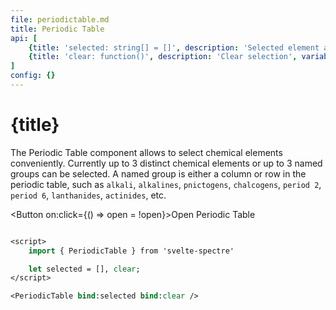 ```yaml
---
file: periodictable.md
title: Periodic Table
api: [
	{title: 'selected: string[] = []', description: 'Selected element array output', variables: '["H", "He", "Li", "Be", "B", "C", "N", "O", "F", "Ne", "Na", "Mg", "Al", "Si", "P", "S", "Cl", "Ar", "K", "Ca", "Sc", "Ti", "V", "Cr", "Mn", "Fe", "Co", "Ni", "Cu", "Zn", "Ga", "Ge", "As", "Se", "Br", "Kr", "Rb", "Sr", "Y", "Zr", "Nb", "Mo", "Tc", "Ru", "Rh", "Pd", "Ag", "Cd", "In", "Sn", "Sb", "Te", "I", "Xe", "Cs", "Ba", "La", "Ce", "Pr", "Nd", "Pm", "Sm", "Eu", "Gd", "Tb", "Dy", "Ho", "Er", "Tm", "Yb", "Lu", "Hf", "Ta", "W", "Re", "Os", "Ir", "Pt", "Au", "Hg", "Tl", "Pb", "Bi", "Po", "At", "Rn", "Fr", "Ra", "Ac", "Th", "Pa", "U", "Np", "Pu", "Am", "Cm", "Bk", "Cf", "Es", "Fm", "Md", "No","period 1", "period 2", "period 3", "period 4", "period 5", "period 6", "period 7", "lanthanide", "actinide", "alkali", "alkaline", "group 3", "group 4", "group 5", "group 6", "group 7", "group 8", "group 9", "group 10", "group 11", "group 12", "triels", "tetrels", "pnictogen", "chalcogen", "halogen", "noble gas"]'},
	{title: 'clear: function()', description: 'Clear selection', variables: ''}
]
config: {}
---
```


<script>
	import { PeriodicTable, Button, Modal, Autocomplete } from '$lib'

	let selected = [], open = false, clear;
    let predefined = ["H", "He", "Li", "Be", "B", "C", "N", "O", "F", "Ne", "Na", "Mg", "Al", "Si", "P", "S", "Cl", "Ar", "K", "Ca", "Sc", "Ti", "V", "Cr", "Mn", "Fe",     "Co", "Ni", "Cu", "Zn", "Ga", "Ge", "As", "Se", "Br", "Kr", "Rb", "Sr", "Y", "Zr", "Nb", "Mo", "Tc", "Ru", "Rh", "Pd", "Ag", "Cd", "In", "Sn", "Sb", "Te", "I", "Xe", "Cs", "Ba", "La", "Ce", "Pr", "Nd", "Pm", "Sm", "Eu", "Gd", "Tb", "Dy", "Ho", "Er", "Tm", "Yb", "Lu", "Hf", "Ta", "W", "Re", "Os", "Ir", "Pt", "Au", "Hg", "Tl", "Pb", "Bi", "Po", "At", "Rn", "Fr", "Ra", "Ac", "Th", "Pa", "U", "Np", "Pu", "Am", "Cm", "Bk", "Cf", "Es", "Fm", "Md", "No","period 1", "period 2", "period 3", "period 4", "period 5", "period 6", "period 7", "lanthanide", "actinide", "alkali", "alkaline", "group 3", "group 4", "group 5", "group 6", "group 7", "group 8", "group 9", "group 10", "group 11", "group 12", "triels", "tetrels", "pnictogen", "chalcogen", "halogen", "noble gas"]

    $: if(selected.length > 3) {
        selected.pop();
    } else {
        let counts = {};
        selected.map(item=>item.label.length>2).forEach(x => counts[x] = (counts[x] || 0) + 1);
        if(counts["true"] > 2 ){
            selected.pop()
        } 
    }

</script>

# {title}

The Periodic Table component allows to select chemical elements conveniently. Currently up to 3 distinct chemical elements or up to 3 named groups can be selected. A named group is either a column or row in the periodic table, such as `alkali`, `alkalines`, `pnictogens`, `chalcogens`, `period 2`, `period 6`, `lanthanides`, `actinides`, etc.

<Button on:click={() => open = !open}>Open Periodic Table</Button>

<Modal bind:open size="fs">
	<div class="content">
        <p class="periodic_table_input">
            <Autocomplete
                {predefined}
                bind:selected
                placeholder="Type or select 3 elements"
            />
        </p>
		<p>
			<PeriodicTable bind:selected bind:clear/>
		</p>
	</div>
</Modal>

<style>
    .periodic_table_input{
        display: flex;
        justify-content: center;
        width: 100%
    }
</style>

```sv
<script>
	import { PeriodicTable } from 'svelte-spectre'

	let selected = [], clear;
</script>

<PeriodicTable bind:selected bind:clear />
```
